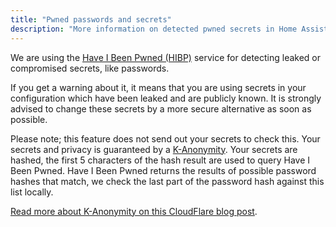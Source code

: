 ```yaml
---
title: "Pwned passwords and secrets"
description: "More information on detected pwned secrets in Home Assistant."
---
```


We are using the [Have I Been Pwned (HIBP)](https://haveibeenpwned.com/Passwords) service for detecting leaked or compromised secrets, like passwords.

If you get a warning about it, it means that you are using secrets in your configuration which have been leaked and are publicly known. It is strongly advised to change these secrets by a more secure alternative as soon as possible.

Please note; this feature does not send out your secrets to check this. Your secrets and privacy is guaranteed by a [K-Anonymity][k-anonymity]. Your secrets are hashed, the first 5 characters of the hash result are used to query Have I Been Pwned. Have I Been Pwned returns the results of possible password hashes that match, we check the last part of the password hash against this list locally.

[Read more about K-Anonymity on this CloudFlare blog post][k-anonymity].

[k-anonymity]: https://blog.cloudflare.com/validating-leaked-passwords-with-k-anonymity/
